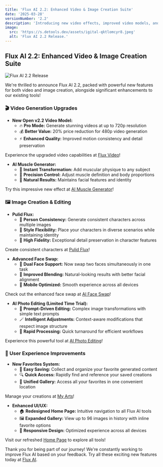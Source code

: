 ```yaml
---
title: 'Flux AI 2.2: Enhanced Video & Image Creation Suite'
date: '2025-03-28'
versionNumber: '2.2'
description: 'Introducing new video effects, improved video models, and powerful image editing tools.'
image:
  src: 'https://s.detools.dev/assets/igital-qktlomcyr8.jpeg'
  alt: 'Flux AI 2.2 Release.'
---
```


## Flux AI 2.2: Enhanced Video & Image Creation Suite

![Flux AI 2.2 Release](https://s.detools.dev/assets/igital-qktlomcyr8.jpeg)

We're thrilled to announce Flux AI 2.2, packed with powerful new features for both video and image creation, alongside significant enhancements to our existing tools!

### 🎬 Video Generation Upgrades

- **New Open v2.2 Video Model:**
  - 🔥 **Pro Mode:** Generate stunning videos at up to 720p resolution
  - 💰 **Better Value:** 20% price reduction for 480p video generation
  - ⚡ **Enhanced Quality:** Improved motion consistency and detail preservation

Experience the upgraded video capabilities at [Flux Video](https://fluxai.pro/flux-video)!

- **AI Muscle Generator:**
  - 💪 **Instant Transformation:** Add muscular physique to any subject
  - 🎯 **Precision Control:** Adjust muscle definition and body proportions
  - 🔄 **Natural Results:** Maintains facial features and identity

Try this impressive new effect at [AI Muscle Generator](https://fluxai.pro/video-effects/ai-muscle-generator)!

### 🖼️ Image Creation & Editing

- **Pulid Flux:**
  - 👤 **Person Consistency:** Generate consistent characters across multiple images
  - 🎨 **Style Flexibility:** Place your characters in diverse scenarios while maintaining identity
  - 🌟 **High Fidelity:** Exceptional detail preservation in character features

Create consistent characters at [Pulid Flux](https://fluxai.pro/pulid-flux)!

- **Advanced Face Swap:**
  - 👥 **Dual Face Support:** Now swap two faces simultaneously in one task
  - 🔄 **Improved Blending:** Natural-looking results with better facial alignment
  - 📱 **Mobile Optimized:** Smooth experience across all devices

Check out the enhanced face swap at [AI Face Swap](https://fluxai.pro/ai-face-swap)!

- **AI Photo Editing (Limited Time Trial):**
  - 🎯 **Prompt-Driven Editing:** Complex image transformations with simple text prompts
  - 🪄 **Intelligent Adjustments:** Context-aware modifications that respect image structure
  - 🚀 **Rapid Processing:** Quick turnaround for efficient workflows

Experience this powerful tool at [AI Photo Editing](https://fluxai.pro/ai-photo-editing)!

### 🌟 User Experience Improvements

- **New Favorites System:**
  - 💾 **Easy Saving:** Collect and organize your favorite generated content
  - 🔍 **Quick Access:** Rapidly find and reference your saved creations
  - 📂 **Unified Gallery:** Access all your favorites in one convenient location

Manage your creations at [My Arts](https://fluxai.pro/my-arts)!

- **Enhanced UI/UX:**
  - 🏠 **Redesigned Home Page:** Intuitive navigation to all Flux AI tools
  - 🖼️ **Expanded Gallery:** View up to 96 images in history with inline favorite options
  - 📱 **Responsive Design:** Optimized experience across all devices

Visit our refreshed [Home Page](https://fluxai.pro/home) to explore all tools!

Thank you for being part of our journey! We're constantly working to improve Flux AI based on your feedback. Try all these exciting new features today at [Flux AI](https://fluxai.pro/). 